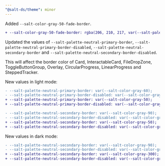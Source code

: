 ```yaml
---
"@salt-ds/theme": minor
---
```


Added `--salt-color-gray-50-fade-border`.

```diff
+ --salt-color-gray-50-fade-border: rgba(206, 210, 217, var(--salt-palette-opacity-disabled));
```

Updated the values of `--salt-palette-neutral-primary-border`, `--salt-palette-neutral-primary-border-disabled`, `--salt-palette-neutral-secondary-border` and `--salt-palette-neutral-secondary-border-disabled`.

This will affect the border color of Card, InteractableCard, FileDropZone, ToggleButtonGroup, Overlay, CircularProgress, LinearProgress and SteppedTracker.

New values in light mode:

```diff
- --salt-palette-neutral-primary-border: var(--salt-color-gray-60);
- --salt-palette-neutral-primary-border-disabled: var(--salt-color-gray-60-fade-border);
+ --salt-palette-neutral-primary-border: var(--salt-color-gray-50);
+ --salt-palette-neutral-primary-border-disabled: var(--salt-color-gray-50-fade-border);
```

```diff
- --salt-palette-neutral-secondary-border: var(--salt-color-gray-90);
- --salt-palette-neutral-secondary-border-disabled: var(--salt-color-gray-90-fade-border);
+ --salt-palette-neutral-secondary-border: var(--salt-color-gray-50);
+ --salt-palette-neutral-secondary-border-disabled: var(--salt-color-gray-50-fade-border);
```

New values in dark mode:

```diff
- --salt-palette-neutral-secondary-border: var(--salt-color-gray-90);
- --salt-palette-neutral-secondary-border-disabled: var(--salt-color-gray-90-fade-border);
+ --salt-palette-neutral-secondary-border: var(--salt-color-gray-300);
+ --salt-palette-neutral-secondary-border-disabled: var(--salt-color-gray-300-fade-border);
```

